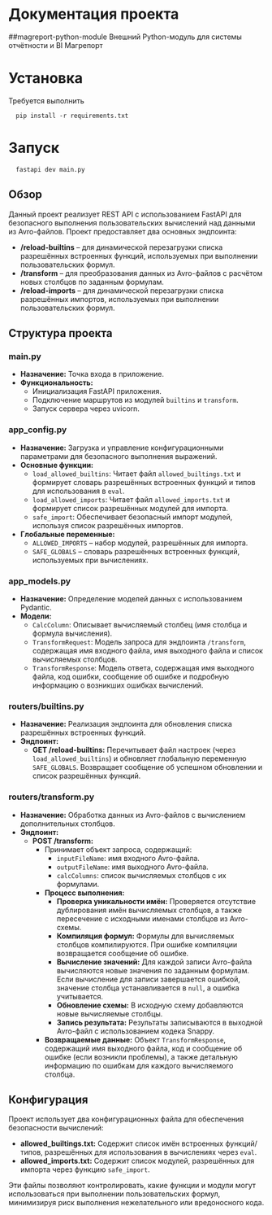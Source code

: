# Документация проекта
##magreport-python-module
Внешний Python-модуль для системы отчётности и BI Магрепорт

# Установка
Требуется выполнить
```
  pip install -r requirements.txt
```

# Запуск

```
  fastapi dev main.py
```
## Обзор
Данный проект реализует REST API с использованием FastAPI для безопасного выполнения пользовательских вычислений над данными из Avro-файлов. Проект предоставляет два основных эндпоинта:
- **/reload-builtins** – для динамической перезагрузки списка разрешённых встроенных функций, используемых при выполнении пользовательских формул.
- **/transform** – для преобразования данных из Avro-файлов с расчётом новых столбцов по заданным формулам.
- **/reload-imports** – для динамической перезагрузки списка разрешённых импортов, используемых при выполнении пользовательских формул.


## Структура проекта

### main.py
- **Назначение:** Точка входа в приложение.
- **Функциональность:** 
  - Инициализация FastAPI приложения.
  - Подключение маршрутов из модулей `builtins` и `transform`.
  - Запуск сервера через uvicorn.

### app_config.py
- **Назначение:** Загрузка и управление конфигурационными параметрами для безопасного выполнения выражений.
- **Основные функции:**
  - `load_allowed_builtins`: Читает файл `allowed_builtings.txt` и формирует словарь разрешённых встроенных функций и типов для использования в `eval`.
  - `load_allowed_imports`: Читает файл `allowed_imports.txt` и формирует список разрешённых модулей для импорта.
  - `safe_import`: Обеспечивает безопасный импорт модулей, используя список разрешённых импортов.
- **Глобальные переменные:**
  - `ALLOWED_IMPORTS` – набор модулей, разрешённых для импорта.
  - `SAFE_GLOBALS` – словарь разрешённых встроенных функций, используемых при вычислениях.

### app_models.py
- **Назначение:** Определение моделей данных с использованием Pydantic.
- **Модели:**
  - `CalcColumn`: Описывает вычисляемый столбец (имя столбца и формула вычисления).
  - `TransformRequest`: Модель запроса для эндпоинта `/transform`, содержащая имя входного файла, имя выходного файла и список вычисляемых столбцов.
  - `TransformResponse`: Модель ответа, содержащая имя выходного файла, код ошибки, сообщение об ошибке и подробную информацию о возникших ошибках вычислений.

### routers/builtins.py
- **Назначение:** Реализация эндпоинта для обновления списка разрешённых встроенных функций.
- **Эндпоинт:**
  - **GET /reload-builtins:** Перечитывает файл настроек (через `load_allowed_builtins`) и обновляет глобальную переменную `SAFE_GLOBALS`. Возвращает сообщение об успешном обновлении и список разрешённых функций.

### routers/transform.py
- **Назначение:** Обработка данных из Avro-файлов с вычислением дополнительных столбцов.
- **Эндпоинт:**
  - **POST /transform:**
    - Принимает объект запроса, содержащий:
      - `inputFileName`: имя входного Avro-файла.
      - `outputFileName`: имя выходного Avro-файла.
      - `calcColumns`: список вычисляемых столбцов с их формулами.
    - **Процесс выполнения:**
      - **Проверка уникальности имён:** Проверяется отсутствие дублирования имён вычисляемых столбцов, а также пересечение с исходными именами столбцов из Avro-схемы.
      - **Компиляция формул:** Формулы для вычисляемых столбцов компилируются. При ошибке компиляции возвращается сообщение об ошибке.
      - **Вычисление значений:** Для каждой записи Avro-файла вычисляются новые значения по заданным формулам. Если вычисление для записи завершается ошибкой, значение столбца устанавливается в `null`, а ошибка учитывается.
      - **Обновление схемы:** В исходную схему добавляются новые вычисляемые столбцы.
      - **Запись результата:** Результаты записываются в выходной Avro-файл с использованием кодека Snappy.
    - **Возвращаемые данные:** Объект `TransformResponse`, содержащий имя выходного файла, код и сообщение об ошибке (если возникли проблемы), а также детальную информацию по ошибкам для каждого вычисляемого столбца.

## Конфигурация
Проект использует два конфигурационных файла для обеспечения безопасности вычислений:
- **allowed_builtings.txt:** Содержит список имён встроенных функций/типов, разрешённых для использования в вычислениях через `eval`.
- **allowed_imports.txt:** Содержит список модулей, разрешённых для импорта через функцию `safe_import`.

Эти файлы позволяют контролировать, какие функции и модули могут использоваться при выполнении пользовательских формул, минимизируя риск выполнения нежелательного или вредоносного кода.

